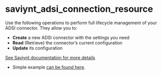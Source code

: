 # saviynt_adsi_connection_resource

Use the following operations to perform full lifecycle management of your ADSI connector. They allow you to:

- **Create** a new ADSI connector with the settings you need  
- **Read** (Retrieve) the connector’s current configuration  
- **Update** its configuration

[See Saviynt documentation for more details](https://docs.saviyntcloud.com/bundle/ADSI-25/page/Content/Using-Classic-Integration-v2022x.htm)

- Simple example [can be found here](./resource.tf).
